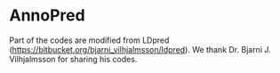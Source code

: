 # AnnoPred

Part of the codes are modified from LDpred (https://bitbucket.org/bjarni_vilhjalmsson/ldpred). We thank Dr. Bjarni J. Vilhjalmsson for sharing his codes.
